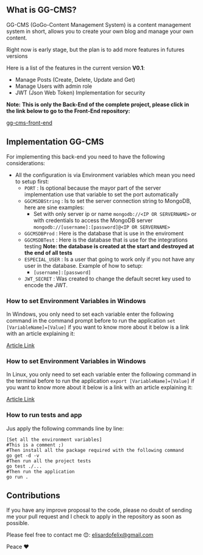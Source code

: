 ## What is GG-CMS?
GG-CMS (GoGo-Content Management System) is a content management system in short, allows you to create your own blog and manage your own content.

Right now is early stage, but the plan is to add more features in futures versions

Here is a list of the features in the current version **V0.1**:
* Manage Posts (Create, Delete, Update and Get)
* Manage Users with admin role
* JWT (Json Web Token) Implementation for security

**Note:**
**This is only the Back-End of the complete project, please click in the link below to go to the Front-End repository:**

[gg-cms-front-end](https://github.com/elisardofelix/gg-cms-front-end/blob/master)

## Implementation GG-CMS
For implementing this back-end you need to have the following considerations:
* All the configuration is via Environment variables which mean you need to setup first:
    * `PORT` : Is optional because the mayor part of the server implementation use that variable to set the port automatically
    * `GGCMSDBString` : Is to set the server connection string to MongoDB, here are sine examples:
        * Set with only server ip or name `mongodb://<IP OR SERVERNAME>` or with credentials to access the MongoDB server `mongodb://[username]:[password]@<IP OR SERVERNAME>`
    * `GGCMSDBProd` : Here is the database that is use in the enviroment
    * `GGCMSDBTest` : Here is the database that is use for the integrations testing **Note: the database is created at the start and destroyed at the end of all tests**
    * `ESPECIAL_USER` : Is a user that going to work only if you not have any user in the database. Example of how to setup:
        * `[username]:[password]`
    * `JWT_SECRET` : Was created to change the default secret key used to encode the JWT.

### How to set Environment Variables in Windows
In Windows, you only need to set each variable enter the following command in the command prompt before to run the application `set [VariableName]=[Value]` if you want to know more about it below is a link with an article explaining it:

[Article Link](https://ss64.com/nt/set.html)

### How to set Environment Variables in Windows
In Linux, you only need to set each variable enter the following command in the terminal before to run the application `export [VariableName]=[Value]` if you want to know more about it below is a link with an article explaining it:

[Article Link](https://www.cyberciti.biz/faq/set-environment-variable-linux/)

### How to run tests and app
Jus apply the following commands line by line:

```
[Set all the environment variables]
#This is a comment ;)
#Then install all the package required with the following command
go get -d -v
#Then run all the project tests
go test ./...
#Then run the application
go run .
```

## Contributions
If you have any improve proposal to the code, please no doubt of sending me your pull request and I check to apply in the repository as soon as possible.

Please feel free to contact  me 😊: [elisardofelix@gmail.com](mailto:elisardofelix@gmail.com)

Peace ❤

